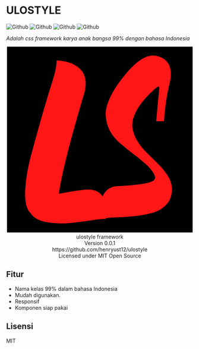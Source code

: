 # ULOSTYLE

![Github](https://img.shields.io/github/license/henryust12/ulostyle?color=red) ![Github](https://img.shields.io/github/issues/henryust12/ulostyle) ![Github](https://img.shields.io/github/forks/henryust12/ulostyle) ![Github](https://img.shields.io/github/stars/henryust12/ulostyle) 



_Adalah css framework karya anak bangsa 99% dengan bahasa Indonesia_   


<p align="center">
  <img src="Logo/1.png" alt="Logo">
  <br>
  ulostyle framework
  <br>
  Version 0.0.1
  <br>
  https://github.com/henryust12/ulostyle
  <br>
  Licensed under MIT Open Source
  <br>
</p>
                                                                                 
                                                               
                                                                    
                                           
                                                   




   
   

## Fitur

- Nama kelas 99% dalam bahasa Indonesia
- Mudah digunakan.
- Responsif
- Komponen siap pakai


## Lisensi

MIT
